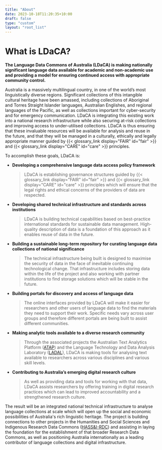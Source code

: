 ```yaml
---
title: "About"
date: 2023-10-18T11:20:35+10:00
draft: false
type: "custom"
layout: "root_list"
---
```


# What is LDaCA?

**The Language Data Commons of Australia (LDaCA) is making nationally significant language data available for academic and non-academic use and providing a model for ensuring continued access with appropriate community control.**

Australia is a massively multilingual country, in one of the world’s most linguistically diverse regions. Significant collections of this intangible cultural heritage have been amassed, including collections of Aboriginal and Torres Straight Islander languages, Australian Englishes, and regional languages of the Pacific, as well as collections important for cyber-security and for emergency communication. LDaCA is integrating this existing work into a national research infrastructure while also securing at-risk collections and improving access to under-utilised collections. LDaCA is thus ensuring that these invaluable resources will be available for analysis and reuse in the future, and that they will be managed in a culturally, ethically and legally appropriate manner guided by {{< glossary_link display="FAIR" id="fair" >}} and {{< glossary_link display="CARE" id="care" >}} principles.

To accomplish these goals, LDaCA is:

- **Developing a comprehensive language data access policy framework**

  > LDaCA is establishing governance structures guided by {{< glossary_link display="FAIR" id="fair" >}} and {{< glossary_link display="CARE" id="care" >}} principles which will ensure that the legal rights and ethical concerns of the providers of data are respected.

- **Developing shared technical infrastructure and standards across institutions**

  > LDaCA is building technical capabilities based on best-practice international standards for sustainable data management. High-quality description of data is a foundation of this approach as it enables reuse of data in the future.

- **Building a sustainable long-term repository for curating language data collections of national significance**
  > The technical infrastructure being built is designed to maximise the security of data in the face of inevitable continuing technological change. That infrastructure includes storing data within the life of the project and also working with partner institutions to find storage solutions which will be stable in the future.
- **Building portals for discovery and access of language data**
  > The online interfaces provided by LDaCA will make it easier for researchers and other users of language data to find the materials they need to support their work. Specific needs vary across user groups and therefore different portals are being built to assist different communities.
- **Making analytic tools available to a diverse research community**
  > Through the associated projects the Australian Text Analytics Platform ([ATAP](https://www.atap.edu.au)) and the Language Technology and Data Analysis Laboratory ([LADAL](https://ladal.edu.au/)), LDaCA is making tools for analysing text available to researchers across various disciplines and various skill levels.
- **Contributing to Australia’s emerging digital research culture**
  > As well as providing data and tools for working with that data, LDaCA assists researchers by offering training in digital research practices which can lead to improved accountability and a strengthened research culture.

The result will be an integrated national technical infrastructure to analyse language collections at scale which will open up the social and economic possibilities of Australia's rich linguistic heritage. The project is building connections to other projects in the Humanities and Social Sciences and Indigenous Research Data Commons ([HASS&I-RDC](https://ardc.edu.au/hass-and-indigenous-research-data-commons/)) and assisting in laying the foundation for the establishment of that broader Research Data Commons, as well as positioning Australia internationally as a leading contributor of language collections and digital infrastructure.

